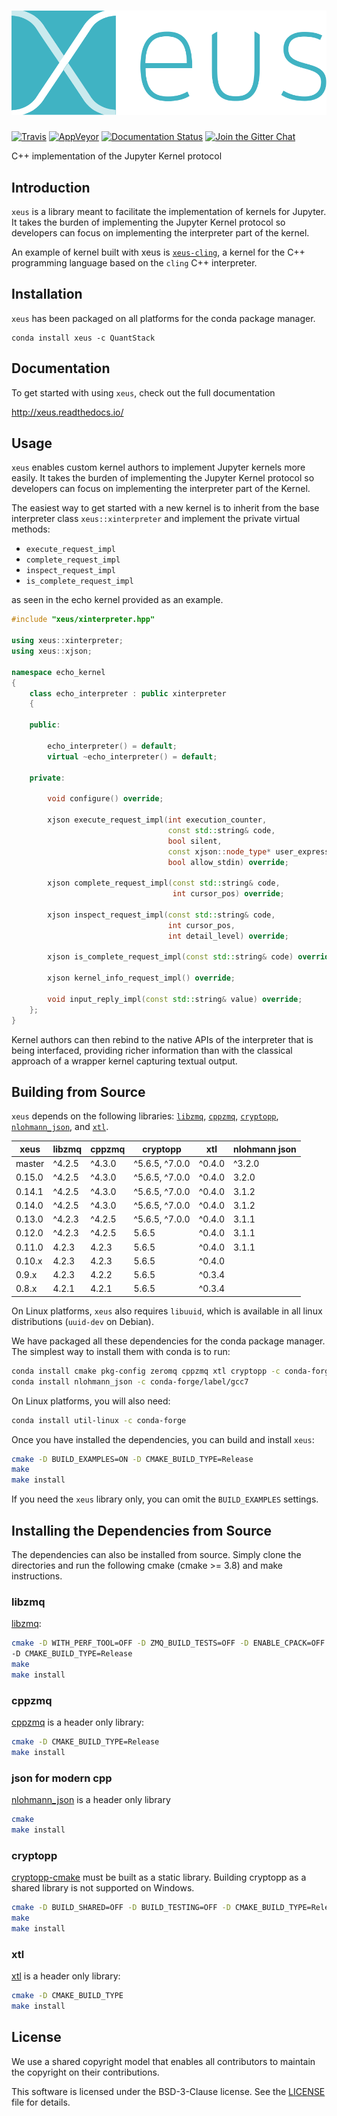 # ![xeus](docs/source/xeus.svg)

[![Travis](https://travis-ci.org/QuantStack/xeus.svg?branch=master)](https://travis-ci.org/QuantStack/xeus)
[![AppVeyor](https://ci.appveyor.com/api/projects/status/5alkw5iiere4mox2?svg=true)](https://ci.appveyor.com/project/QuantStack/xeus)
[![Documentation Status](http://readthedocs.org/projects/xeus/badge/?version=latest)](https://xeus.readthedocs.io/en/latest/?badge=latest)
[![Join the Gitter Chat](https://badges.gitter.im/Join%20Chat.svg)](https://gitter.im/QuantStack/Lobby?utm_source=badge&utm_medium=badge&utm_campaign=pr-badge&utm_content=badge)

C++ implementation of the Jupyter Kernel protocol

## Introduction

`xeus` is a library meant to facilitate the implementation of kernels for Jupyter. It takes the
burden of implementing the Jupyter Kernel protocol so developers can focus on implementing the
interpreter part of the kernel.

An example of kernel built with xeus is [`xeus-cling`](https://github.com/QuantStack/xeus-cling),
a kernel for the C++ programming language based on the `cling` C++ interpreter.

## Installation

`xeus` has been packaged on all platforms for the conda package manager.

```
conda install xeus -c QuantStack
```

## Documentation

To get started with using `xeus`, check out the full documentation

http://xeus.readthedocs.io/

## Usage

`xeus` enables custom kernel authors to implement Jupyter kernels more easily. It takes the burden of implementing the Jupyter Kernel protocol so developers can focus on implementing the interpreter part of the Kernel.

The easiest way to get started with a new kernel is to inherit from the base interpreter class `xeus::xinterpreter` and implement the private virtual methods:

- `execute_request_impl`
- `complete_request_impl`
- `inspect_request_impl`
- `is_complete_request_impl`

as seen in the echo kernel provided as an example.


```cpp
#include "xeus/xinterpreter.hpp"

using xeus::xinterpreter;
using xeus::xjson;

namespace echo_kernel
{
    class echo_interpreter : public xinterpreter
    {

    public:

        echo_interpreter() = default;
        virtual ~echo_interpreter() = default;

    private:

        void configure() override;

        xjson execute_request_impl(int execution_counter,
                                   const std::string& code,
                                   bool silent,
                                   const xjson::node_type* user_expressions,
                                   bool allow_stdin) override;

        xjson complete_request_impl(const std::string& code,
                                    int cursor_pos) override;

        xjson inspect_request_impl(const std::string& code,
                                   int cursor_pos,
                                   int detail_level) override;

        xjson is_complete_request_impl(const std::string& code) override;

        xjson kernel_info_request_impl() override;

        void input_reply_impl(const std::string& value) override;
    };
}
```

Kernel authors can then rebind to the native APIs of the interpreter that is being interfaced, providing richer information than with the classical approach of a wrapper kernel capturing textual output.

## Building from Source

`xeus` depends on the following libraries: [`libzmq`](https://github.com/zeromq/libzmq),
[`cppzmq`](https://github.com/zeromq/cppzmq), [`cryptopp`](https://github.com/weidai11/cryptopp),
[`nlohmann_json`](https://github.com/nlohmann/json), and [`xtl`](https://github.com/QuantStack/xtl).

|  xeus  | libzmq  | cppzmq  |    cryptopp    |   xtl  | nlohmann json |
|--------|---------|---------|----------------|--------|---------------|
| master |  ^4.2.5 |  ^4.3.0 | ^5.6.5, ^7.0.0 | ^0.4.0 |       ^3.2.0  |
| 0.15.0 |  ^4.2.5 |  ^4.3.0 | ^5.6.5, ^7.0.0 | ^0.4.0 |       3.2.0   |
| 0.14.1 |  ^4.2.5 |  ^4.3.0 | ^5.6.5, ^7.0.0 | ^0.4.0 |       3.1.2   |
| 0.14.0 |  ^4.2.5 |  ^4.3.0 | ^5.6.5, ^7.0.0 | ^0.4.0 |       3.1.2   |
| 0.13.0 |  ^4.2.3 |  ^4.2.5 | ^5.6.5, ^7.0.0 | ^0.4.0 |       3.1.1   |
| 0.12.0 |  ^4.2.3 |  ^4.2.5 |          5.6.5 | ^0.4.0 |       3.1.1   |
| 0.11.0 |  4.2.3  |   4.2.3 |          5.6.5 | ^0.4.0 |       3.1.1   |
| 0.10.x |  4.2.3  |   4.2.3 |          5.6.5 | ^0.4.0 |               |
|  0.9.x |  4.2.3  |   4.2.2 |          5.6.5 | ^0.3.4 |               |
|  0.8.x |  4.2.1  |   4.2.1 |          5.6.5 | ^0.3.4 |               |


On Linux platforms, `xeus` also requires `libuuid`, which is available in all linux distributions (`uuid-dev` on Debian).

We have packaged all these dependencies for the conda package manager. The simplest way to install them with
conda is to run:

```bash
conda install cmake pkg-config zeromq cppzmq xtl cryptopp -c conda-forge
conda install nlohmann_json -c conda-forge/label/gcc7
```

On Linux platforms, you will also need:

```bash
conda install util-linux -c conda-forge
```

Once you have installed the dependencies, you can build and install `xeus`:

```bash
cmake -D BUILD_EXAMPLES=ON -D CMAKE_BUILD_TYPE=Release
make
make install
```

If you need the `xeus` library only, you can omit the `BUILD_EXAMPLES` settings.

## Installing the Dependencies from Source

The dependencies can also be installed from source. Simply clone the directories and run the following cmake (cmake >= 3.8)  and make instructions.

### libzmq

[libzmq](https://github.com/zeromq/libzmq):

```bash
cmake -D WITH_PERF_TOOL=OFF -D ZMQ_BUILD_TESTS=OFF -D ENABLE_CPACK=OFF
-D CMAKE_BUILD_TYPE=Release
make
make install
```

### cppzmq

[cppzmq](https://github.com/zeromq/cppzmq) is a header only library:

```bash
cmake -D CMAKE_BUILD_TYPE=Release
make install
```

### json for modern cpp

[nlohmann_json](https://github.com/nlohmann/json) is a header only library

```bash
cmake
make install
```

### cryptopp

[cryptopp-cmake](https://github.com/noloader/cryptopp-cmake) must be built as a static library. Building cryptopp as a shared library is not supported on Windows.

```bash
cmake -D BUILD_SHARED=OFF -D BUILD_TESTING=OFF -D CMAKE_BUILD_TYPE=Release
make
make install
```

### xtl

[xtl](https://github.com/QuantStack/xtl) is a header only library:

```bash
cmake -D CMAKE_BUILD_TYPE
make install
```

## License

We use a shared copyright model that enables all contributors to maintain the
copyright on their contributions.

This software is licensed under the BSD-3-Clause license. See the [LICENSE](LICENSE) file for details.
